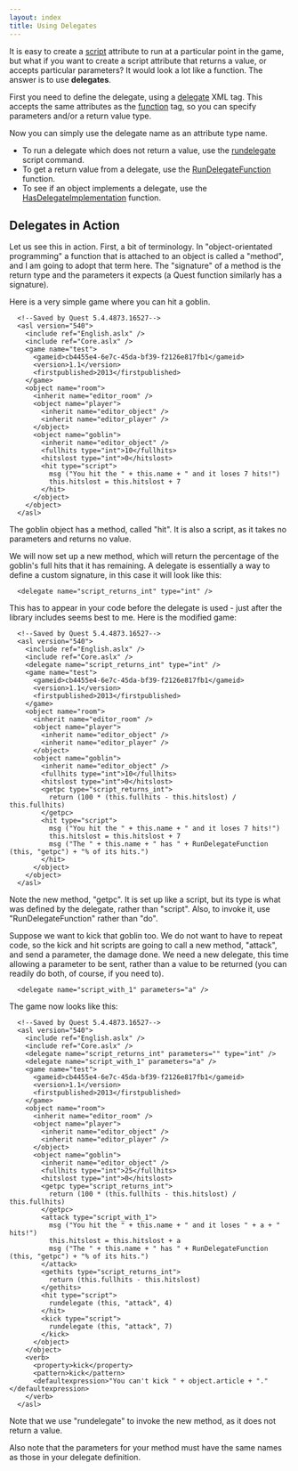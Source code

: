 ```yaml
---
layout: index
title: Using Delegates
---
```


It is easy to create a [script](script.html) attribute to run at a particular point in the game, but what if you want to create a script attribute that returns a value, or accepts particular parameters? It would look a lot like a function. The answer is to use **delegates**.

First you need to define the delegate, using a [delegate](../elements/delegate_element.html) XML tag. This accepts the same attributes as the [function](../elements/function_element.html) tag, so you can specify parameters and/or a return value type.

Now you can simply use the delegate name as an attribute type name.

-   To run a delegate which does not return a value, use the [rundelegate](../scripts/rundelegate.html) script command.
-   To get a return value from a delegate, use the [RunDelegateFunction](../functions/rundelegatefunction.html) function.
-   To see if an object implements a delegate, use the [HasDelegateImplementation](../functions/hasdelegateimplementation.html) function.

Delegates in Action
-------------------

Let us see this in action. First, a bit of terminology. In "object-orientated programming" a function that is attached to an object is called a "method", and I am going to adopt that term here. The "signature" of a method is the return type and the parameters it expects (a Quest function similarly has a signature).

Here is a very simple game where you can hit a goblin.

      <!--Saved by Quest 5.4.4873.16527-->
      <asl version="540">
        <include ref="English.aslx" />
        <include ref="Core.aslx" />
        <game name="test">
          <gameid>cb4455e4-6e7c-45da-bf39-f2126e817fb1</gameid>
          <version>1.1</version>
          <firstpublished>2013</firstpublished>
        </game>
        <object name="room">
          <inherit name="editor_room" />
          <object name="player">
            <inherit name="editor_object" />
            <inherit name="editor_player" />
          </object>
          <object name="goblin">
            <inherit name="editor_object" />
            <fullhits type="int">10</fullhits>
            <hitslost type="int">0</hitslost>
            <hit type="script">
              msg ("You hit the " + this.name + " and it loses 7 hits!")
              this.hitslost = this.hitslost + 7
            </hit>
          </object>
        </object>
      </asl>

The goblin object has a method, called "hit". It is also a script, as it takes no parameters and returns no value.

We will now set up a new method, which will return the percentage of the goblin's full hits that it has remaining. A delegate is essentially a way to define a custom signature, in this case it will look like this:

      <delegate name="script_returns_int" type="int" />

This has to appear in your code before the delegate is used - just after the library includes seems best to me. Here is the modified game:

      <!--Saved by Quest 5.4.4873.16527-->
      <asl version="540">
        <include ref="English.aslx" />
        <include ref="Core.aslx" />
        <delegate name="script_returns_int" type="int" />
        <game name="test">
          <gameid>cb4455e4-6e7c-45da-bf39-f2126e817fb1</gameid>
          <version>1.1</version>
          <firstpublished>2013</firstpublished>
        </game>
        <object name="room">
          <inherit name="editor_room" />
          <object name="player">
            <inherit name="editor_object" />
            <inherit name="editor_player" />
          </object>
          <object name="goblin">
            <inherit name="editor_object" />
            <fullhits type="int">10</fullhits>
            <hitslost type="int">0</hitslost>
            <getpc type="script_returns_int">
              return (100 * (this.fullhits - this.hitslost) / this.fullhits)
            </getpc>
            <hit type="script">
              msg ("You hit the " + this.name + " and it loses 7 hits!")
              this.hitslost = this.hitslost + 7
              msg ("The " + this.name + " has " + RunDelegateFunction (this, "getpc") + "% of its hits.")
            </hit>
          </object>
        </object>
      </asl>

Note the new method, "getpc". It is set up like a script, but its type is what was defined by the delegate, rather than "script". Also, to invoke it, use "RunDelegateFunction" rather than "do".

Suppose we want to kick that goblin too. We do not want to have to repeat code, so the kick and hit scripts are going to call a new method, "attack", and send a parameter, the damage done. We need a new delegate, this time allowing a parameter to be sent, rather than a value to be returned (you can readily do both, of course, if you need to).

      <delegate name="script_with_1" parameters="a" />

The game now looks like this:

      <!--Saved by Quest 5.4.4873.16527-->
      <asl version="540">
        <include ref="English.aslx" />
        <include ref="Core.aslx" />
        <delegate name="script_returns_int" parameters="" type="int" />
        <delegate name="script_with_1" parameters="a" />
        <game name="test">
          <gameid>cb4455e4-6e7c-45da-bf39-f2126e817fb1</gameid>
          <version>1.1</version>
          <firstpublished>2013</firstpublished>
        </game>
        <object name="room">
          <inherit name="editor_room" />
          <object name="player">
            <inherit name="editor_object" />
            <inherit name="editor_player" />
          </object>
          <object name="goblin">
            <inherit name="editor_object" />
            <fullhits type="int">25</fullhits>
            <hitslost type="int">0</hitslost>
            <getpc type="script_returns_int">
              return (100 * (this.fullhits - this.hitslost) / this.fullhits)
            </getpc>
            <attack type="script_with_1">
              msg ("You hit the " + this.name + " and it loses " + a + " hits!")
              this.hitslost = this.hitslost + a
              msg ("The " + this.name + " has " + RunDelegateFunction (this, "getpc") + "% of its hits.")
            </attack>
            <gethits type="script_returns_int">
              return (this.fullhits - this.hitslost)
            </gethits>
            <hit type="script">
              rundelegate (this, "attack", 4)
            </hit>
            <kick type="script">
              rundelegate (this, "attack", 7)
            </kick>
          </object>
        </object>
        <verb>
          <property>kick</property>
          <pattern>kick</pattern>
          <defaultexpression>"You can't kick " + object.article + "."</defaultexpression>
        </verb>
      </asl>

Note that we use "rundelegate" to invoke the new method, as it does not return a value.

Also note that the parameters for your method must have the same names as those in your delegate definition.
